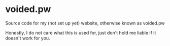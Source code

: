 # voided.pw
Source code for my (not set up yet) website, otherwise known as voided.pw

Honestly, I do not care what this is used for, just don't hold me liable if it doesn't work for you.
